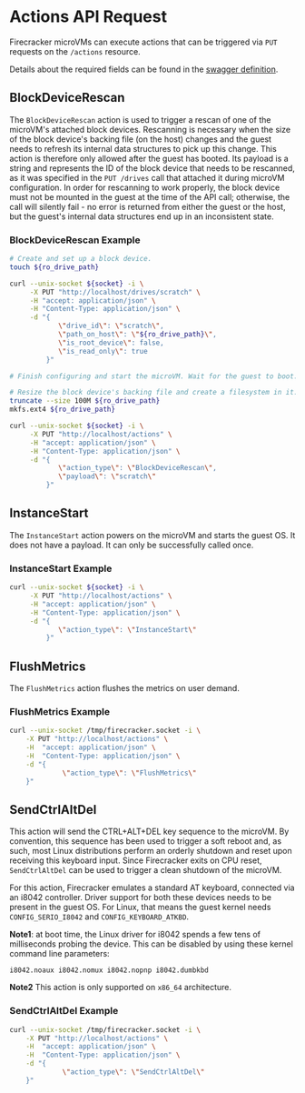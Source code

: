 # Actions API Request

Firecracker microVMs can execute actions that can be triggered via `PUT`
requests on the `/actions` resource.

Details about the required fields can be found in the
[swagger definition](../../api_server/swagger/firecracker.yaml).

## BlockDeviceRescan

The `BlockDeviceRescan` action is used to trigger a rescan of one of the
microVM's attached block devices. Rescanning is necessary when the size of the
block device's backing file (on the host) changes and the guest needs to
refresh its internal data structures to pick up this change. This action is
therefore only allowed after the guest has booted. Its payload is a string and
represents the ID of the block device that needs to be rescanned, as it was
specified in the `PUT /drives` call that attached it during microVM
configuration. In order for rescanning to work properly, the block device must
not be mounted in the guest at the time of the API call; otherwise, the call
will silently fail - no error is returned from either the guest or the host,
but the guest's internal data structures end up in an inconsistent state.

### BlockDeviceRescan Example

```bash
# Create and set up a block device.
touch ${ro_drive_path}

curl --unix-socket ${socket} -i \
     -X PUT "http://localhost/drives/scratch" \
     -H "accept: application/json" \
     -H "Content-Type: application/json" \
     -d "{
            \"drive_id\": \"scratch\",
            \"path_on_host\": \"${ro_drive_path}\",
            \"is_root_device\": false,
            \"is_read_only\": true
         }"

# Finish configuring and start the microVM. Wait for the guest to boot.

# Resize the block device's backing file and create a filesystem in it.
truncate --size 100M ${ro_drive_path}
mkfs.ext4 ${ro_drive_path}

curl --unix-socket ${socket} -i \
     -X PUT "http://localhost/actions" \
     -H "accept: application/json" \
     -H "Content-Type: application/json" \
     -d "{
            \"action_type\": \"BlockDeviceRescan\",
            \"payload\": \"scratch\"
         }"
```

## InstanceStart

The `InstanceStart` action powers on the microVM and starts the guest OS. It
does not have a payload. It can only be successfully called once.

### InstanceStart Example

```bash
curl --unix-socket ${socket} -i \
     -X PUT "http://localhost/actions" \
     -H "accept: application/json" \
     -H "Content-Type: application/json" \
     -d "{
            \"action_type\": \"InstanceStart\"
         }"
```

## FlushMetrics

The `FlushMetrics` action flushes the metrics on user demand.

### FlushMetrics Example

```bash
curl --unix-socket /tmp/firecracker.socket -i \
    -X PUT "http://localhost/actions" \
    -H  "accept: application/json" \
    -H  "Content-Type: application/json" \
    -d "{
             \"action_type\": \"FlushMetrics\"
    }"
```

## SendCtrlAltDel

This action will send the CTRL+ALT+DEL key sequence to the microVM. By
convention, this sequence has been used to trigger a soft reboot and, as such,
most Linux distributions perform an orderly shutdown and reset upon receiving
this keyboard input. Since Firecracker exits on CPU reset, `SendCtrlAltDel`
can be used to trigger a clean shutdown of the microVM.

For this action, Firecracker emulates a standard AT keyboard, connected via an
i8042 controller. Driver support for both these devices needs to be present in
the guest OS. For Linux, that means the guest kernel needs
`CONFIG_SERIO_I8042` and `CONFIG_KEYBOARD_ATKBD`.

**Note1**: at boot time, the Linux driver for i8042 spends
a few tens of milliseconds probing the device. This can be disabled by using
these kernel command line parameters:

```i8042.noaux i8042.nomux i8042.nopnp i8042.dumbkbd```

**Note2** This action is only supported on `x86_64` architecture.

### SendCtrlAltDel Example

```bash
curl --unix-socket /tmp/firecracker.socket -i \
    -X PUT "http://localhost/actions" \
    -H  "accept: application/json" \
    -H  "Content-Type: application/json" \
    -d "{
             \"action_type\": \"SendCtrlAltDel\"
    }"
```
